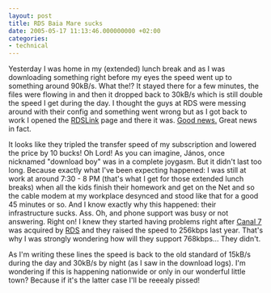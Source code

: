 ```yaml
---
layout: post
title: RDS Baia Mare sucks
date: 2005-05-17 11:13:46.000000000 +02:00
categories:
- technical
---
```

Yesterday I was home in my (extended) lunch break and as I was downloading something right before my eyes the speed went up to something around 90kB/s. What the!? It stayed there for a few minutes, the files were flowing in and then it dropped back to 30kB/s which is still double the speed I get during the day. I thought the guys at RDS were messing around with their config and something went wrong but as I got back to work I opened the <a href="http://www.rdslink.ro">RDSLink</a> page and there it was. <a href="http://www.rdslink.ro/stiri/stire7.htm">Good news.</a> Great news in fact.

It looks like they tripled the transfer speed of my subscription and lowered the price by 10 bucks! Oh Lord! As you can imagine, J&aacute;nos, once nicknamed "download boy" was in a complete joygasm. But it didn't last too long. Because exactly what I've been expecting happened: I was still at work at around 7:30 - 8 PM (that's what I get for those extended lunch breaks) when all the kids finish their homework and get on the Net and so the cable modem at my workplace desynced and stood like that for a good 45 minutes or so. And I know exactly why this happened: their infrastructure sucks. Ass. Oh, and phone support was busy or not answering. Right on! I knew they started having problems right after <a href="http://www.canal7.ro">Canal 7</a> was acquired by <a href="http://www.rdsnet.ro">RDS</a> and they raised the speed to 256kbps last year. That's why I was strongly wondering how will they support 768kbps... They didn't.

As I'm writing these lines the speed is back to the old standard of 15kB/s during the day and 30kB/s by night (as I saw in the download logs). I'm wondering if this is happening nationwide or only in our wonderful little town? Because if it's the latter case I'll be reeealy pissed!
